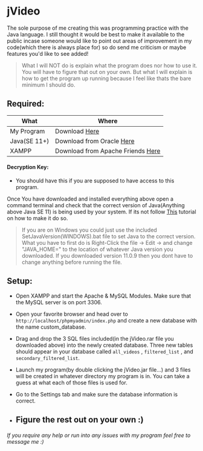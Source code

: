 # jVideo
The sole purpose of me creating this was programming practice with the Java language. 
I still thought it would be best to make it available to the public incase someone would like to point out areas of improvement in my code(which there is always place for) so do send me criticism or maybe features you'd like to see added!
>What I will NOT do is explain what the program does nor how to use it. You will have to figure that out on your own. 
>But what I will explain is how to get the program up running because I feel like thats the bare minimum I should do.

## Required:
| What | Where |
| ---- | ----- |
| My Program | Download [Here](https://mega.nz/folder/Co1mBChB) |
| Java(SE 11+) | Download from Oracle [Here](https://www.oracle.com/java/technologies/javase-downloads.html) |
| XAMPP | Download from Apache Friends [Here](https://www.apachefriends.org/download.html) |

#### Decryption Key: 
- You should have this if you are supposed to have access to this program.

Once You have downloaded and installed everything above open a command terminal and check that the correct version of Java(Anything above Java SE 11) is being used by your system. If its not follow [This](https://confluence.atlassian.com/doc/setting-the-java_home-variable-in-windows-8895.html) tutorial on how to make it do so.
>If you are on Windows you could just use the included SetJavaVersion(WINDOWS).bat file to set Java to the correct version. What you have to first do is Right-Click the file -> Edit -> and change "JAVA_HOME=" to the location of whatever Java version you downloaded. If you downloaded version 11.0.9 then you dont have to change anything before running the file.

## Setup:
- Open XAMPP and start the Apache & MySQL Modules. Make sure that the MySQL server is on port 3306.

- Open your favorite browser and head over to ``` http://localhost/phpmyadmin/index.php ``` and create a new database with the name custom_database.

- Drag and drop the 3 SQL files included(in the jVideo.rar file you downloaded above) into the newly created database. Three new tables should appear in your database called ``` all_videos ``` , ``` filtered_list ``` , and ``` secondary_filtered_list ```.

- Launch my program(by double clicking the jVideo.jar file...) and 3 files will be created in whatever directory my program is in. You can take a guess at what each of those files is used for.

- Go to the Settings tab and make sure the database information is correct.

- ## Figure the rest out on your own :)


###### If you require any help or run into any issues with my program feel free to message me :)
